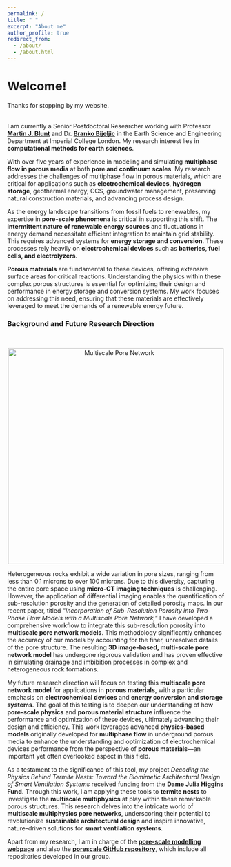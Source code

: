 ```yaml
---
permalink: /
title: " "
excerpt: "About me"
author_profile: true
redirect_from: 
  - /about/
  - /about.html
---
```

<!--
> __Update:__ I will be starting as an assistant professor at Imperial College London in January 2024, with a co-appointment from [Earth Science Engineering](https://www.imperial.ac.uk/earth-science/) and [I-X (Imperial + AI)](https://ix.imperial.ac.uk/). My group focuses on AI for Energy Transition, with special emphasis on subsurface energy storage and CO$_2$ geological storage. Please reach out if you are interested in [Ph.D. opportunity](https://www.imperial.ac.uk/media/imperial-college/grantham-institute/public/dtp/2024-projects/grantham-institute-2024-projects/2024_27_ESE_GW.pdf) in Fall 2024!
-->
# **Welcome!**

Thanks for stopping by my website.  
<br>  


I am currently a Senior Postdoctoral Researcher working with Professor **[Martin J. Blunt](https://www.imperial.ac.uk/people/m.blunt)** and Dr. **[Branko Bijeljic](https://www.imperial.ac.uk/people/b.bijeljic)**  in the Earth Science and Engineering Department at Imperial College London. My research interest lies in **computational methods for earth sciences**.

With over five years of experience in modeling and simulating **multiphase flow in porous media** at both **pore and continuum scales**. My research addresses the challenges of multiphase flow in porous materials, which are critical for applications such as **electrochemical devices**, **hydrogen storage**, geothermal energy, CCS, groundwater management, preserving natural construction materials, and advancing process design.

As the energy landscape transitions from fossil fuels to renewables, my expertise in **pore-scale phenomena** is critical in supporting this shift. The **intermittent nature of renewable energy sources** and fluctuations in energy demand necessitate efficient integration to maintain grid stability. This requires advanced systems for **energy storage and conversion**. These processes rely heavily on **electrochemical devices** such as **batteries, fuel cells, and electrolyzers**.

**Porous materials** are fundamental to these devices, offering extensive surface areas for critical reactions. Understanding the physics within these complex porous structures is essential for optimizing their design and performance in energy storage and conversion systems. My work focuses on addressing this need, ensuring that these materials are effectively leveraged to meet the demands of a renewable energy future.

### **Background and Future Research Direction**
<br>  
<p align="center">
  <img src="../images/LinkedinPost.png" alt="Multiscale Pore Network" width="500"/>
</p>


Heterogeneous rocks exhibit a wide variation in pore sizes, ranging from less than 0.1 microns to over 100 microns. Due to this diversity, capturing the entire pore space using **micro-CT imaging techniques** is challenging. However, the application of differential imaging enables the quantification of sub-resolution porosity and the generation of detailed porosity maps. In our recent paper, titled *"Incorporation of Sub-Resolution Porosity into Two-Phase Flow Models with a Multiscale Pore Network,"* I have developed a comprehensive workflow to integrate this sub-resolution porosity into **multiscale pore network models**. This methodology significantly enhances the accuracy of our models by accounting for the finer, unresolved details of the pore structure. The resulting **3D image-based, multi-scale pore network model** has undergone rigorous validation and has proven effective in simulating drainage and imbibition processes in complex and heterogeneous rock formations.

My future research direction will focus on testing this **multiscale pore network model** for applications in **porous materials**, with a particular emphasis on **electrochemical devices** and **energy conversion and storage systems**. The goal of this testing is to deepen our understanding of how **pore-scale physics** and **porous material structure** influence the performance and optimization of these devices, ultimately advancing their design and efficiency. This work leverages advanced **physics-based models** originally developed for **multiphase flow** in underground porous media to enhance the understanding and optimization of electrochemical devices performance from the perspective of **porous materials**—an important yet often overlooked aspect in this field.

As a testament to the significance of this tool, my project *Decoding the Physics Behind Termite Nests: Toward the Biomimetic Architectural Design of Smart Ventilation Systems* received funding from the **Dame Julia Higgins Fund**. Through this work, I am applying these tools to **termite nests** to investigate the **multiscale multiphysics** at play within these remarkable porous structures. This research delves into the intricate world of **multiscale multiphysics pore networks**, underscoring their potential to revolutionize **sustainable architectural design** and inspire innovative, nature-driven solutions for **smart ventilation systems**.

Apart from my research, I am in charge of the **[pore-scale modelling webpage](https://www.imperial.ac.uk/earth-science/research/research-groups/pore-scale-modelling/)** and also the **[porescale GitHub repository](https://github.com/ImperialCollegeLondon/porescale)**, which include all repositories developed in our group.

<!-- Check out ccsnet.ai, a machine learning-based web application for real-time CO2 -->
<!-- plume migration and pressure buildup prediction. This web application provides 1,000 predictions per day to researchers, students, regulators, and industrial users across the world.-->


<!--
For more info
------
More info about configuring academicpages can be found in [the guide](https://academicpages.github.io/markdown/). The [guides for the Minimal Mistakes theme](https://mmistakes.github.io/minimal-mistakes/docs/configuration/) (which this theme was forked from) might also be helpful.
--- 
-->
